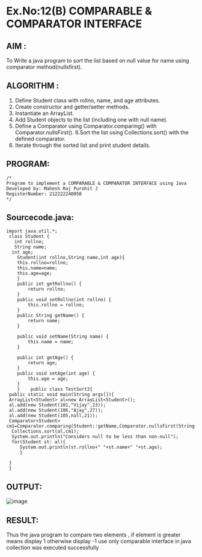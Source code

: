 # Ex.No:12(B)   COMPARABLE & COMPARATOR INTERFACE
## AIM :
To Write a java program to sort the list based on null value for name using comparator method(nullsfirst).


## ALGORITHM :
1. Define Student class with rollno, name, and age attributes.
2. Create constructor and getter/setter methods.
3. Instantiate an ArrayList<Student>.
4. Add Student objects to the list (including one with null name).
5. Define a Comparator using Comparator.comparing() with Comparator.nullsFirst().
6.Sort the list using Collections.sort() with the defined comparator.
7. Iterate through the sorted list and print student details.

## PROGRAM:
 ```
/*
Program to implement a COMPARABLE & COMPARATOR INTERFACE using Java
Developed by: Mahesh Raj Purohit J
RegisterNumber: 212222240058
*/
```

## Sourcecode.java:
```
import java.util.*;    
 class Student {    
   int rollno;    
   String name;    
  int age;    
    Student(int rollno,String name,int age){    
    this.rollno=rollno;    
    this.name=name;    
    this.age=age;    
    }  
    public int getRollno() {  
        return rollno;  
    }  
    public void setRollno(int rollno) {  
        this.rollno = rollno;  
    }  
    public String getName() {  
        return name;  
    }  
  
    public void setName(String name) {  
        this.name = name;  
    }  
  
    public int getAge() {  
        return age;  
    }  
    public void setAge(int age) {  
        this.age = age;  
    }  
    }    public class TestSort2{    
 public static void main(String args[]){    
 ArrayList<Student> al=new ArrayList<Student>();    
 al.add(new Student(101,"Vijay",23));    
 al.add(new Student(106,"Ajay",27));    
 al.add(new Student(105,null,21));    
 Comparator<Student> cm1=Comparator.comparing(Student::getName,Comparator.nullsFirst(String::compareTo));  
  Collections.sort(al,cm1);  
  System.out.println("Considers null to be less than non-null");  
  for(Student st: al){  
     System.out.println(st.rollno+" "+st.name+" "+st.age);  
     }  
  
 }    
 }     
```

## OUTPUT:

![image](https://github.com/user-attachments/assets/6b268751-878d-4fc3-acec-edeb1682f905)


## RESULT:
Thus the java program to compare two elements , if element is greater means display 1 otherwise display -1 use only comparable interface in java collection was executed successfully




